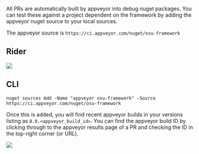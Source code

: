 All PRs are automatically built by appveyor into debug nuget packages. You can test these against a project dependent on the framework by adding the appveyor nuget source to your local sources.

The appveyor source is `https://ci.appveyor.com/nuget/osu-framework`

## Rider

![](https://puu.sh/ADKjx/7f501eab2f.png)

## CLI

`nuget sources Add -Name "appveyor osu-framework" -Source https://ci.appveyor.com/nuget/osu-framework`

Once this is added, you will find recent appveyor builds in your versions listing as `0.0.<appveyor_build_id>`. You can find the appveyor build ID by clicking through to the appveyor results page of a PR and checking the ID in the top-right corner (or URL).

![](https://puu.sh/ADKqC/2f93d99271.png)


